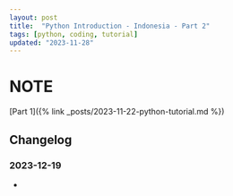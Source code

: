 ```yaml
---
layout: post
title:  "Python Introduction - Indonesia - Part 2"
tags: [python, coding, tutorial]
updated: "2023-11-28"
---
```

# NOTE
[Part 1]({% link _posts/2023-11-22-python-tutorial.md %})

## Changelog
### 2023-12-19
- 